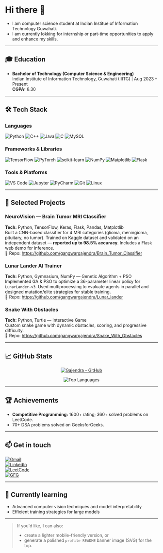 <!-- README.md for Gajendra Gangwar -->
# Hi there 👋 
- I am computer science student at Indian Institue of Information Technology Guwahati.
- I am currently lokking for internship or part-time opportunities to apply and enhance my skills.

---

## 🎓 Education
- **Bachelor of Technology (Computer Science & Engineering)**  
  Indian Institute of Information Technology, Guwahati (IIITG) | Aug 2023 – Present  
  **CGPA:** 8.30

---

## 🛠️ Tech Stack

### Languages  
<p align="left">
  <img src="https://img.shields.io/badge/Python-3776AB?style=for-the-badge&logo=python&logoColor=white" alt="Python" />
  <img src="https://img.shields.io/badge/C++-00599C?style=for-the-badge&logo=c%2B%2B&logoColor=white" alt="C++" />
  <img src="https://img.shields.io/badge/Java-007396?style=for-the-badge&logo=java&logoColor=white" alt="Java" />
  <img src="https://img.shields.io/badge/C-00599C?style=for-the-badge&logo=c&logoColor=white" alt="C" />
  <img src="https://img.shields.io/badge/MySQL-4479A1?style=for-the-badge&logo=mysql&logoColor=white" alt="MySQL" />
</p>

### Frameworks & Libraries  
<p align="left">
  <img src="https://img.shields.io/badge/TensorFlow-FF6F00?style=for-the-badge&logo=tensorflow&logoColor=white" alt="TensorFlow" />
  <img src="https://img.shields.io/badge/PyTorch-EE4C2C?style=for-the-badge&logo=pytorch&logoColor=white" alt="PyTorch" />
  <img src="https://img.shields.io/badge/Scikit--learn-F7931E?style=for-the-badge&logo=scikit-learn&logoColor=white" alt="scikit-learn" />
  <img src="https://img.shields.io/badge/NumPy-013243?style=for-the-badge&logo=numpy&logoColor=white" alt="NumPy" />
  <img src="https://img.shields.io/badge/Matplotlib-11557C?style=for-the-badge&logo=matplotlib&logoColor=white" alt="Matplotlib" />
  <img src="https://img.shields.io/badge/Flask-000000?style=for-the-badge&logo=flask&logoColor=white" alt="Flask" />
</p>

### Tools & Platforms  
<p align="left">
  <img src="https://img.shields.io/badge/VS%20Code-0078D7?style=for-the-badge&logo=visual-studio-code&logoColor=white" alt="VS Code" />
  <img src="https://img.shields.io/badge/Jupyter-F37626?style=for-the-badge&logo=jupyter&logoColor=white" alt="Jupyter" />
  <img src="https://img.shields.io/badge/PyCharm-000000?style=for-the-badge&logo=pycharm&logoColor=white" alt="PyCharm" />
  <img src="https://img.shields.io/badge/Git-F05032?style=for-the-badge&logo=git&logoColor=white" alt="Git" />
  <img src="https://img.shields.io/badge/Linux-FCC624?style=for-the-badge&logo=linux&logoColor=black" alt="Linux" />
</p>

---

## 🚀 Selected Projects
### NeuroVision — Brain Tumor MRI Classifier
**Tech:** Python, TensorFlow, Keras, Flask, Pandas, Matplotlib  
Built a CNN-based classifier for 4 MRI categories (glioma, meningioma, pituitary, no tumor). Trained on Kaggle dataset and validated on an independent dataset — **reported up to 98.5% accuracy**. Includes a Flask web demo for inference.  
🔗 Repo: https://github.com/gangwargajendra/Brain_Tumor_Classifier

### Lunar Lander AI Trainer
**Tech:** Python, Gymnasium, NumPy — Genetic Algorithm + PSO  
Implemented GA & PSO to optimize a 36-parameter linear policy for `LunarLander-v3`. Used multiprocessing to evaluate agents in parallel and designed mutation/elite strategies for stable training.  
🔗 Repo: https://github.com/gangwargajendra/Lunar_lander

### Snake With Obstacles
**Tech:** Python, Turtle — Interactive Game  
Custom snake game with dynamic obstacles, scoring, and progressive difficulty.  
🔗 Repo: https://github.com/gangwargajendra/Snake_With_Obstacles

---

## 📈 GitHub Stats

<p align="center">
  <a href="https://github.com/gangwargajendra">
    <img alt="Gajendra - GitHub" src="https://github-readme-stats.vercel.app/api?username=gangwargajendra&show_icons=true&count_private=true&theme=tokyonight" />
  </a>
</p>

<p align="center">
  <img src="https://github-readme-stats.vercel.app/api/top-langs/?username=gangwargajendra&layout=compact&theme=tokyonight" alt="Top Languages" />
</p>

---

## 🏆 Achievements
- **Competitive Programming:** 1600+ rating; 360+ solved problems on LeetCode.  
- 70+ DSA problems solved on GeeksforGeeks.

---

## 📫 Get in touch
[![Gmail](https://img.shields.io/badge/-gangwargajendra8700@gmail.com-D14836?style=flat-square&logo=gmail&logoColor=white)](mailto:gangwargajendra8700@gmail.com)  
[![LinkedIn](https://img.shields.io/badge/-LinkedIn-0077B5?style=flat-square&logo=linkedin&logoColor=white)](https://www.linkedin.com/in/gajendra-gangwar-03b919289/)  
[![LeetCode](https://img.shields.io/badge/LeetCode-g_h_l87-FF6A00?style=flat-square&logo=leetcode&logoColor=white)](https://leetcode.com/u/g_h_l87/)  
[![GFG](https://img.shields.io/badge/GeeksforGeeks-g_h_l87-0F9D58?style=flat-square&logo=geeksforgeeks&logoColor=white)](https://www.geeksforgeeks.org/user/g_h_l87/)

---

## 🔭 Currently learning
- Advanced computer vision techniques and model interpretability  
- Efficient training strategies for large models

---

> If you'd like, I can also:
> - create a lighter mobile-friendly version, or  
> - generate a polished `profile README` banner image (SVG) for the top.

